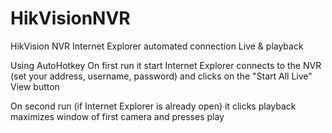 # HikVisionNVR
HikVision NVR Internet Explorer automated connection Live &amp; playback

Using AutoHotkey
On first run it start Internet Explorer connects to the NVR (set your address, username, password) and clicks on the "Start All Live" View button

On second run (if Internet Explorer is already open) it clicks playback maximizes window of first camera and presses play
